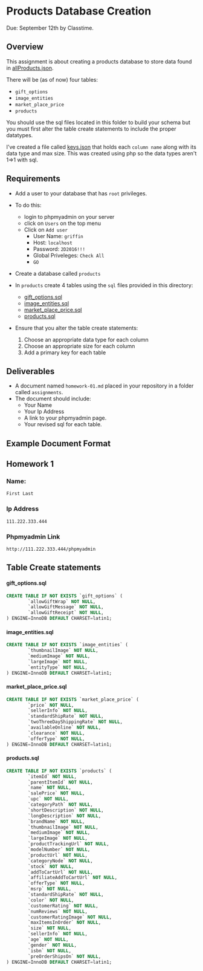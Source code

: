# Products Database Creation
Due: September 12th by Classtime.

## Overview

This assignment is about creating a products database to store data found in [allProducts.json](../../walmart_data/allProducts.json). 

There will be (as of now) four tables:

- `gift_options`
- `image_entities`
- `market_place_price`
- `products`

You should use the sql files located in this folder to build your schema but you must first alter the table create statements 
to include the proper datatypes. 

I've created a file called [keys.json](./keys.json) that holds each `column name` along with its data type and max size. This was created using php so the data types aren't 1=>1 with sql. 

## Requirements

- Add a user to your database that has `root` privileges. 
- To do this:
    - login to phpmyadmin on your server
    - click on `Users` on the top menu
    - Click on `Add user` 
        - User Name: `griffin`
        - Host: `localhost`
        - Password: `2D2016!!!`
        - Global Priveleges: `Check All`
        - `GO`

- Create a database called `products`

- In `products` create 4 tables using the `sql` files provided in this directory:
    -  [gift_options.sql](./gift_options.sql)
    -  [image_entities.sql](./products.sql)
    -  [market_place_price.sql](./market_place_price.sql)
    -  [products.sql](./products.sql)

- Ensure that you alter the table create statements:
    1. Choose an appropriate data type for each column
    2. Choose an appropriate size for each column
    3. Add a primary key for each table 

## Deliverables

- A document named `homework-01.md` placed in your repository in a folder called `assignments`.
- The document should include:
    - Your Name
    - Your Ip Address
    - A link to your phpmyadmin page.
    - Your revised sql for each table.

## Example Document Format

## Homework 1

### Name:
    First Last

### Ip Address
    111.222.333.444

### Phpmyadmin Link
    http://111.222.333.444/phpmyadmin

## Table Create statements

#### gift_options.sql

```sql
CREATE TABLE IF NOT EXISTS `gift_options` (
       	`allowGiftWrap` NOT NULL,
       	`allowGiftMessage` NOT NULL,
       	`allowGiftReceipt` NOT NULL,
) ENGINE=InnoDB DEFAULT CHARSET=latin1;
```

#### image_entities.sql

```sql
CREATE TABLE IF NOT EXISTS `image_entities` (
       	`thumbnailImage` NOT NULL,
       	`mediumImage` NOT NULL,
       	`largeImage` NOT NULL,
       	`entityType` NOT NULL,
) ENGINE=InnoDB DEFAULT CHARSET=latin1;
```

#### market_place_price.sql

```sql
CREATE TABLE IF NOT EXISTS `market_place_price` (
       	`price` NOT NULL,
       	`sellerInfo` NOT NULL,
       	`standardShipRate` NOT NULL,
       	`twoThreeDayShippingRate` NOT NULL,
       	`availableOnline` NOT NULL,
       	`clearance` NOT NULL,
       	`offerType` NOT NULL,
) ENGINE=InnoDB DEFAULT CHARSET=latin1;
```

#### products.sql

```sql
CREATE TABLE IF NOT EXISTS `products` (
       	`itemId` NOT NULL,
       	`parentItemId` NOT NULL,
       	`name` NOT NULL,
       	`salePrice` NOT NULL,
       	`upc` NOT NULL,
       	`categoryPath` NOT NULL,
       	`shortDescription` NOT NULL,
       	`longDescription` NOT NULL,
       	`brandName` NOT NULL,
       	`thumbnailImage` NOT NULL,
       	`mediumImage` NOT NULL,
       	`largeImage` NOT NULL,
       	`productTrackingUrl` NOT NULL,
       	`modelNumber` NOT NULL,
       	`productUrl` NOT NULL,
       	`categoryNode` NOT NULL,
       	`stock` NOT NULL,
       	`addToCartUrl` NOT NULL,
       	`affiliateAddToCartUrl` NOT NULL,
       	`offerType` NOT NULL,
       	`msrp` NOT NULL,
       	`standardShipRate` NOT NULL,
       	`color` NOT NULL,
       	`customerRating` NOT NULL,
       	`numReviews` NOT NULL,
       	`customerRatingImage` NOT NULL,
       	`maxItemsInOrder` NOT NULL,
       	`size` NOT NULL,
       	`sellerInfo` NOT NULL,
       	`age` NOT NULL,
       	`gender` NOT NULL,
       	`isbn` NOT NULL,
       	`preOrderShipsOn` NOT NULL,
) ENGINE=InnoDB DEFAULT CHARSET=latin1;
```